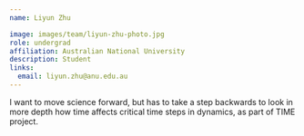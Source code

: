 ```yaml
---
name: Liyun Zhu

image: images/team/liyun-zhu-photo.jpg
role: undergrad
affiliation: Australian National University
description: Student
links:
  email: liyun.zhu@anu.edu.au
---
```


I want to move science forward, but has to take a step backwards to look in more depth how time affects critical  time steps in dynamics, as part of TIME project.
